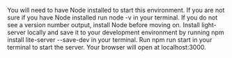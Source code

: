 You will need to have Node installed to start this environment. If you are not sure if you have Node installed run node -v in your terminal. If you do not see a version number output, install Node before moving on.
Install light-server locally and save it to your development environment by running npm install lite-server --save-dev in your terminal.
Run npm run start in your terminal to start the server.
Your browser will open at localhost:3000.
